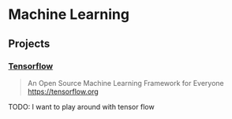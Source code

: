 # Machine Learning

## Projects

### [Tensorflow]

> An Open Source Machine Learning Framework for Everyone https://tensorflow.org

TODO: I want to play around with tensor flow

[Tensorflow]: https://github.com/tensorflow/tensorflow
